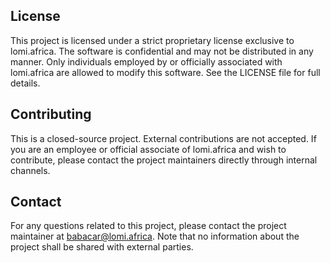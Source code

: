 ## License

This project is licensed under a strict proprietary license exclusive to lomi.africa. The software is confidential and may not be distributed in any manner. Only individuals employed by or officially associated with lomi.africa are allowed to modify this software. See the LICENSE file for full details.

## Contributing

This is a closed-source project. External contributions are not accepted. If you are an employee or official associate of lomi.africa and wish to contribute, please contact the project maintainers directly through internal channels.

## Contact

For any questions related to this project, please contact the project maintainer at babacar@lomi.africa. Note that no information about the project shall be shared with external parties.